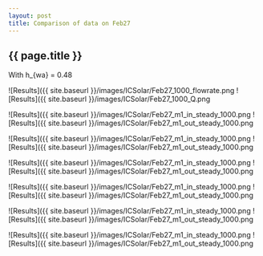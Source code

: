 ```yaml
---
layout: post
title: Comparison of data on Feb27
---
```

{{ page.title }}
-----------------
With h_{wa} = 0.48

![Results]({{ site.baseurl }}/images/ICSolar/Feb27_1000_flowrate.png ![Results]({{ site.baseurl }}/images/ICSolar/Feb27_1000_Q.png

![Results]({{ site.baseurl }}/images/ICSolar/Feb27_m1_in_steady_1000.png ![Results]({{ site.baseurl }}/images/ICSolar/Feb27_m1_out_steady_1000.png

![Results]({{ site.baseurl }}/images/ICSolar/Feb27_m1_in_steady_1000.png ![Results]({{ site.baseurl }}/images/ICSolar/Feb27_m1_out_steady_1000.png

![Results]({{ site.baseurl }}/images/ICSolar/Feb27_m1_in_steady_1000.png ![Results]({{ site.baseurl }}/images/ICSolar/Feb27_m1_out_steady_1000.png

![Results]({{ site.baseurl }}/images/ICSolar/Feb27_m1_in_steady_1000.png ![Results]({{ site.baseurl }}/images/ICSolar/Feb27_m1_out_steady_1000.png

![Results]({{ site.baseurl }}/images/ICSolar/Feb27_m1_in_steady_1000.png ![Results]({{ site.baseurl }}/images/ICSolar/Feb27_m1_out_steady_1000.png

![Results]({{ site.baseurl }}/images/ICSolar/Feb27_m1_in_steady_1000.png ![Results]({{ site.baseurl }}/images/ICSolar/Feb27_m1_out_steady_1000.png

